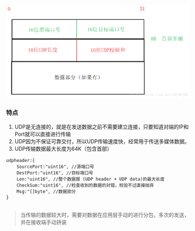 <img src="../img/udpheader.png" width="600px" >

### 特点
1. UDP是无连接的，就是在发送数据之前不需要建立连接，只要知道对端的IP和Port就可以直接进行传输
2. UDP因为不保证可靠交付，所以UDP传输速度快，经常用于传送多媒体数据。
3. UDP传输数据最大长度为64K（包含首部）
```
udpheader:{
    SourcePort:"uint16", //源端口号
    DestPort:"uint16", //目标端口号
    Len:"uint16", //整个数据报 (UDP header + UDP data)的最大长度
    CheckSum:"uint16", //检查收到的数据的对错，校验不过直接抛弃
    Msg:"[]byte", //数据部分
}


```
>当传输的数据较大时，需要对数据在应用层手动的进行分包，多次的发送，并在接收端手动拼装
